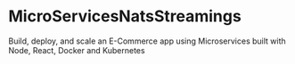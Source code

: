 # MicroServicesNatsStreamings

Build, deploy, and scale an E-Commerce app using Microservices built with Node, React, Docker and Kubernetes
